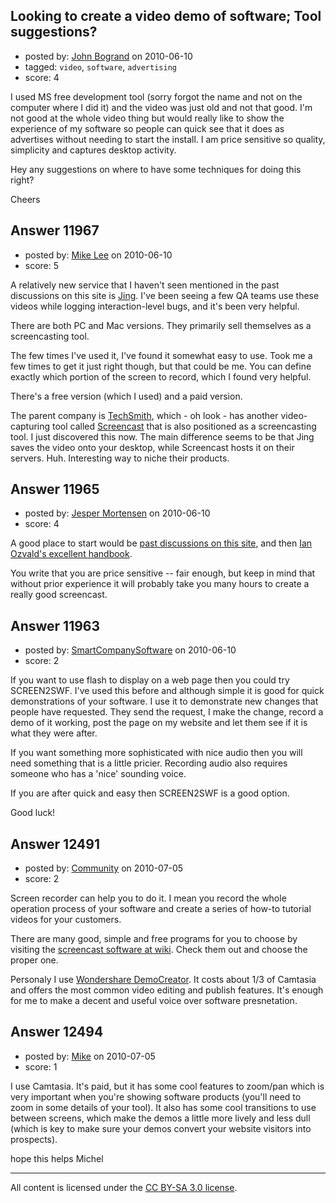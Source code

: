 ## Looking to create a video demo of software; Tool suggestions?

- posted by: [John Bogrand](https://stackexchange.com/users/-1/3577-john-bogrand) on 2010-06-10
- tagged: `video`, `software`, `advertising`
- score: 4

I used MS free development tool (sorry forgot the name and not on the computer where I did it) and the video was just old and not that good.  I'm not good at the whole video thing but would really like to show the experience of my software so people can quick see that it does as advertises without needing to start the install.  I am price sensitive so quality, simplicity and captures desktop activity.  

Hey any suggestions on where to have some techniques for doing this right?

Cheers


## Answer 11967

- posted by: [Mike Lee](https://stackexchange.com/users/-1/3589-mike-lee) on 2010-06-10
- score: 5

<p>A relatively new service that I haven't seen mentioned in the past discussions on this site is <a href="http://www.jingproject.com/">Jing</a>. I've been seeing a few QA teams use these videos while logging interaction-level bugs, and it's been very helpful.</p>

<p>There are both PC and Mac versions. They primarily sell themselves as a screencasting tool.</p>

<p>The few times I've used it, I've found it somewhat easy to use. Took me a few times to get it just right though, but that could be me. You can define exactly which portion of the screen to record, which I found very helpful.</p>

<p>There's a free version (which I used) and a paid version.</p>

<p>The parent company is <a href="http://www.techsmith.com/">TechSmith</a>, which - oh look - has another video-capturing tool called <a href="https://www.screencast.com/">Screencast</a> that is also positioned as a screencasting tool. I just discovered this now. The main difference seems to be that Jing saves the video onto your desktop, while Screencast hosts it on their servers. Huh. Interesting way to niche their products.</p>



## Answer 11965

- posted by: [Jesper Mortensen](https://stackexchange.com/users/-1/1261-jesper-mortensen) on 2010-06-10
- score: 4

<p>A good place to start would be <a href="http://answers.onstartups.com/search?q=screencast" rel="nofollow">past discussions on this site</a>, and then <a href="http://thescreencastinghandbook.com/" rel="nofollow">Ian Ozvald's excellent handbook</a>.</p>

<p>You write that you are price sensitive -- fair enough, but keep in mind that without prior experience it will probably take you many hours to create a really good screencast.</p>



## Answer 11963

- posted by: [SmartCompanySoftware](https://stackexchange.com/users/-1/1629-smartcompanysoftware) on 2010-06-10
- score: 2

If you want to use flash to display on a web page then you could try SCREEN2SWF. I've used this before and although simple it is good for quick demonstrations of your software. I use it to demonstrate new changes that people have requested. They send the request, I make the change, record a demo of it working, post the page on my website and let them see if it is what they were after.

If you want something more sophisticated with nice audio then you will need something that is a little pricier. Recording audio also requires someone who has a 'nice' sounding voice.

If you are after quick and easy then SCREEN2SWF is a good option.

Good luck!


## Answer 12491

- posted by: [Community](https://stackexchange.com/users/-1/-1-community) on 2010-07-05
- score: 2

<p>Screen recorder can help you to do it. I mean you record the whole operation process of your software and create a series of how-to tutorial videos for your customers.</p>

<p>There are many good, simple and free programs for you to choose by visiting the <a href="http://en.wikipedia.org/wiki/List_of_screencasting_software" rel="nofollow">screencast software at wiki</a>. Check them out and choose the proper one.</p>

<p>Personaly I use <a href="http://www.sameshow.com/demo-creator.html" rel="nofollow">Wondershare DemoCreator</a>. It costs about 1/3 of Camtasia and offers the most common video editing and publish features. It's enough for me to make a decent and useful voice over software presnetation.</p>



## Answer 12494

- posted by: [Mike](https://stackexchange.com/users/-1/2696-mike) on 2010-07-05
- score: 1

I use Camtasia. It's paid, but it has some cool features to zoom/pan which is very important when you're showing software products (you'll need to zoom in some details of your tool).
It also has some cool transitions to use between screens, which make the demos a little more lively and less dull (which is key to make sure your demos convert your website visitors into prospects).

hope this helps
Michel



---

All content is licensed under the [CC BY-SA 3.0 license](https://creativecommons.org/licenses/by-sa/3.0/).
